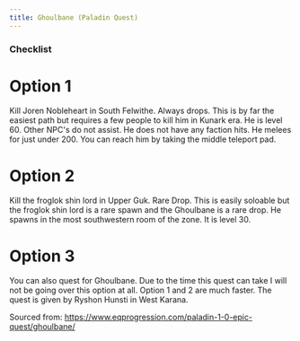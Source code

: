 ```yaml
---
title: Ghoulbane (Paladin Quest)
---
```

### Checklist

# Option 1
Kill Joren Nobleheart in South Felwithe. Always drops. This is by far the easiest path but requires a few people to kill him in Kunark era. He is level 60. Other NPC's do not assist. He does not have any faction hits. He melees for just under 200. You can reach him by taking the middle teleport pad.


# Option 2
Kill the froglok shin lord in Upper Guk. Rare Drop. This is easily soloable but the froglok shin lord  is a rare spawn and the Ghoulbane is a rare drop. He spawns in the most southwestern room of the zone.  It is level 30.

# Option 3
You can also quest for Ghoulbane. Due to the time this quest can take I will not be going over this option at all. Option 1 and 2 are much faster. The quest is given by Ryshon Hunsti  in West Karana.

Sourced from: https://www.eqprogression.com/paladin-1-0-epic-quest/ghoulbane/

